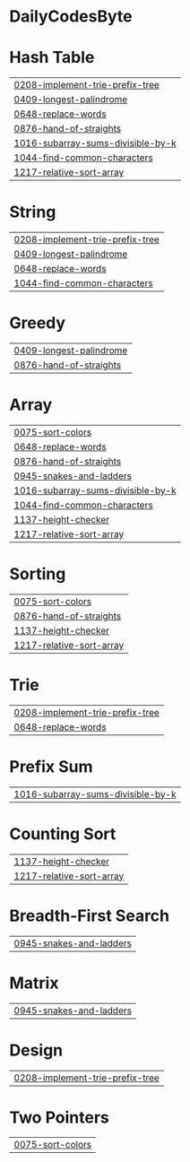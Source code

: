 # DailyCodesByte


# Hash Table
|  |
| ------- |
| [0208-implement-trie-prefix-tree](https://github.com/adarsh7123/DailyCodesByte/tree/master/0208-implement-trie-prefix-tree) |
| [0409-longest-palindrome](https://github.com/adarsh7123/DailyCodesByte/tree/master/0409-longest-palindrome) |
| [0648-replace-words](https://github.com/adarsh7123/DailyCodesByte/tree/master/0648-replace-words) |
| [0876-hand-of-straights](https://github.com/adarsh7123/DailyCodesByte/tree/master/0876-hand-of-straights) |
| [1016-subarray-sums-divisible-by-k](https://github.com/adarsh7123/DailyCodesByte/tree/master/1016-subarray-sums-divisible-by-k) |
| [1044-find-common-characters](https://github.com/adarsh7123/DailyCodesByte/tree/master/1044-find-common-characters) |
| [1217-relative-sort-array](https://github.com/adarsh7123/DailyCodesByte/tree/master/1217-relative-sort-array) |
# String
|  |
| ------- |
| [0208-implement-trie-prefix-tree](https://github.com/adarsh7123/DailyCodesByte/tree/master/0208-implement-trie-prefix-tree) |
| [0409-longest-palindrome](https://github.com/adarsh7123/DailyCodesByte/tree/master/0409-longest-palindrome) |
| [0648-replace-words](https://github.com/adarsh7123/DailyCodesByte/tree/master/0648-replace-words) |
| [1044-find-common-characters](https://github.com/adarsh7123/DailyCodesByte/tree/master/1044-find-common-characters) |
# Greedy
|  |
| ------- |
| [0409-longest-palindrome](https://github.com/adarsh7123/DailyCodesByte/tree/master/0409-longest-palindrome) |
| [0876-hand-of-straights](https://github.com/adarsh7123/DailyCodesByte/tree/master/0876-hand-of-straights) |
# Array
|  |
| ------- |
| [0075-sort-colors](https://github.com/adarsh7123/DailyCodesByte/tree/master/0075-sort-colors) |
| [0648-replace-words](https://github.com/adarsh7123/DailyCodesByte/tree/master/0648-replace-words) |
| [0876-hand-of-straights](https://github.com/adarsh7123/DailyCodesByte/tree/master/0876-hand-of-straights) |
| [0945-snakes-and-ladders](https://github.com/adarsh7123/DailyCodesByte/tree/master/0945-snakes-and-ladders) |
| [1016-subarray-sums-divisible-by-k](https://github.com/adarsh7123/DailyCodesByte/tree/master/1016-subarray-sums-divisible-by-k) |
| [1044-find-common-characters](https://github.com/adarsh7123/DailyCodesByte/tree/master/1044-find-common-characters) |
| [1137-height-checker](https://github.com/adarsh7123/DailyCodesByte/tree/master/1137-height-checker) |
| [1217-relative-sort-array](https://github.com/adarsh7123/DailyCodesByte/tree/master/1217-relative-sort-array) |
# Sorting
|  |
| ------- |
| [0075-sort-colors](https://github.com/adarsh7123/DailyCodesByte/tree/master/0075-sort-colors) |
| [0876-hand-of-straights](https://github.com/adarsh7123/DailyCodesByte/tree/master/0876-hand-of-straights) |
| [1137-height-checker](https://github.com/adarsh7123/DailyCodesByte/tree/master/1137-height-checker) |
| [1217-relative-sort-array](https://github.com/adarsh7123/DailyCodesByte/tree/master/1217-relative-sort-array) |
# Trie
|  |
| ------- |
| [0208-implement-trie-prefix-tree](https://github.com/adarsh7123/DailyCodesByte/tree/master/0208-implement-trie-prefix-tree) |
| [0648-replace-words](https://github.com/adarsh7123/DailyCodesByte/tree/master/0648-replace-words) |
# Prefix Sum
|  |
| ------- |
| [1016-subarray-sums-divisible-by-k](https://github.com/adarsh7123/DailyCodesByte/tree/master/1016-subarray-sums-divisible-by-k) |
# Counting Sort
|  |
| ------- |
| [1137-height-checker](https://github.com/adarsh7123/DailyCodesByte/tree/master/1137-height-checker) |
| [1217-relative-sort-array](https://github.com/adarsh7123/DailyCodesByte/tree/master/1217-relative-sort-array) |
# Breadth-First Search
|  |
| ------- |
| [0945-snakes-and-ladders](https://github.com/adarsh7123/DailyCodesByte/tree/master/0945-snakes-and-ladders) |
# Matrix
|  |
| ------- |
| [0945-snakes-and-ladders](https://github.com/adarsh7123/DailyCodesByte/tree/master/0945-snakes-and-ladders) |
# Design
|  |
| ------- |
| [0208-implement-trie-prefix-tree](https://github.com/adarsh7123/DailyCodesByte/tree/master/0208-implement-trie-prefix-tree) |
# Two Pointers
|  |
| ------- |
| [0075-sort-colors](https://github.com/adarsh7123/DailyCodesByte/tree/master/0075-sort-colors) |
